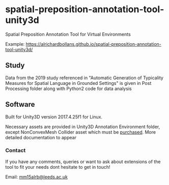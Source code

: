 # spatial-preposition-annotation-tool-unity3d
Spatial Preposition Annotation Tool for Virtual Environments

Example: https://alrichardbollans.github.io/spatial-preposition-annotation-tool-unity3d/

## Study

Data from the 2019 study referenced in "Automatic Generation of Typicality Measures for Spatial Language in Grounded Settings" is given in Post Processing folder along with Python2 code for data analysis

## Software

Built for Unity3D version 2017.4.25f1 for Linux.

Necessary assets are provided in Unity3D Annotation Environment folder, except NonConvexMesh Collider asset which must be [purchased](https://assetstore.unity.com/packages/tools/physics/non-convex-mesh-collider-84867). More detailed documentation to appear

### Contact
If you have any comments, queries or want to ask about extensions of the tool to fit your needs dont hesitate to get in touch!

Email: mm15alrb@leeds.ac.uk